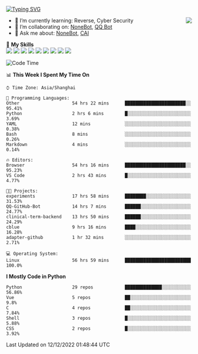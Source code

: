 [![Typing SVG](https://readme-typing-svg.herokuapp.com?size=25&duration=2500&color=8C43EA&vCenter=true&width=200&height=40&lines=Hi+there+%F0%9F%91%8B%F0%9F%8F%BB;I'm+yanyongyu)](https://git.io/typing-svg)

<a href="#">
  <img align="right" src="https://github-readme-stats.vercel.app/api?username=yanyongyu&count_private=true&show_icons=true&bg_color=15,f2f7fd,E0EAFC" />
</a>

- 🌱 I’m currently learning: Reverse, Cyber Security
- 👯 I’m collaborating on: [NoneBot](https://github.com/nonebot), [QQ Bot](https://github.com/Mrs4s/go-cqhttp)
- 💬 Ask me about: [NoneBot](https://github.com/nonebot), [CAI](https://github.com/cscs181/CAI)

🌟 **My Skills**  
![](https://img.shields.io/badge/-Python-3e74a2?style=flat-square&logo=Python&logoColor=fff)
![](https://img.shields.io/badge/-Node.js-339933?style=flat-square&logo=Node.js&logoColor=fff)
![](https://img.shields.io/badge/-Vue-4fc08d?style=flat-square&logo=Vue.js&logoColor=fff)
![](https://img.shields.io/badge/-React-2d98ce?style=flat-square&logo=React&logoColor=fff)
![](https://img.shields.io/badge/-Docker-2496ED?style=flat-square&logo=Docker&logoColor=fff)
![](https://img.shields.io/badge/-Linux-000000?style=flat-square&logo=Linux&logoColor=fff)
![](https://img.shields.io/badge/-MySQL-4479A1?style=flat-square&logo=MySQL&logoColor=fff)
![](https://img.shields.io/badge/-Redis-DC382D?style=flat-square&logo=Redis&logoColor=fff)
![](https://img.shields.io/badge/-MongoDB-47A248?style=flat-square&logo=MongoDB&logoColor=fff)

<!--START_SECTION:waka-->
![Code Time](http://img.shields.io/badge/Code%20Time-3%2C368%20hrs%2041%20mins-blue)

📊 **This Week I Spent My Time On** 

```text
⌚︎ Time Zone: Asia/Shanghai

💬 Programming Languages: 
Other                    54 hrs 22 mins      ███████████████████████░░   95.41% 
Python                   2 hrs 6 mins        █░░░░░░░░░░░░░░░░░░░░░░░░   3.69% 
YAML                     12 mins             ░░░░░░░░░░░░░░░░░░░░░░░░░   0.38% 
Bash                     8 mins              ░░░░░░░░░░░░░░░░░░░░░░░░░   0.26% 
Markdown                 4 mins              ░░░░░░░░░░░░░░░░░░░░░░░░░   0.14%

🔥 Editors: 
Browser                  54 hrs 16 mins      ███████████████████████░░   95.23% 
VS Code                  2 hrs 43 mins       █░░░░░░░░░░░░░░░░░░░░░░░░   4.77%

🐱‍💻 Projects: 
experiments              17 hrs 58 mins      ████████░░░░░░░░░░░░░░░░░   31.53% 
QQ-GitHub-Bot            14 hrs 7 mins       ██████░░░░░░░░░░░░░░░░░░░   24.77% 
clinical-term-backend    13 hrs 50 mins      ██████░░░░░░░░░░░░░░░░░░░   24.29% 
cblue                    9 hrs 16 mins       ████░░░░░░░░░░░░░░░░░░░░░   16.28% 
adapter-github           1 hr 32 mins        ░░░░░░░░░░░░░░░░░░░░░░░░░   2.71%

💻 Operating System: 
Linux                    56 hrs 59 mins      █████████████████████████   100.0%

```

**I Mostly Code in Python** 

```text
Python                   29 repos            ██████████████░░░░░░░░░░░   56.86% 
Vue                      5 repos             ██░░░░░░░░░░░░░░░░░░░░░░░   9.8% 
C                        4 repos             ██░░░░░░░░░░░░░░░░░░░░░░░   7.84% 
Shell                    3 repos             █░░░░░░░░░░░░░░░░░░░░░░░░   5.88% 
CSS                      2 repos             █░░░░░░░░░░░░░░░░░░░░░░░░   3.92%

```



 Last Updated on 12/12/2022 01:48:44 UTC
<!--END_SECTION:waka-->
